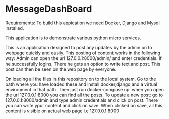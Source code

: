 # MessageDashBoard
Requirements:
To build this appication we need Docker, Django and Mysql installed.

This application is to demonstrate various python micro services.

This is an application designed to post any updates by the admin on to webpage quickly and easily.
This posting of content works in the following way:
   Admin can open the url 127.0.0.1:8000/admin/ and enter credentials. 
   If he successfully logins, There he gets an option to write text and post. This post can then be seen on the web page by everyone. 
  
On loading all the files in this repository on to the local system. Go to the path where you have loaded these and install docker,django and a virtual environment in that path.
Then just run docker-compose up.
when you open the url 127.0.0.1:8000 you can find all the posts.
To update a new post: go to 127.0.0.1:8000/admin and type admin credentials and click on post. There you can write ypur content and click on save.
When clicked on save, all this content is visible on actual web page i.e 127.0.0.1:8000
